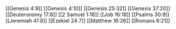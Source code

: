 [[Genesis 4:9]]
[[Genesis 4:10]]
[[Genesis 25:32]]
[[Genesis 37:20]]
[[Deuteronomy 17:8]]
[[2 Samuel 1:16]]
[[Job 16:18]]
[[Psalms 30:9]]
[[Jeremiah 41:8]]
[[Ezekiel 24:7]]
[[Matthew 16:26]]
[[Romans 6:21]]
